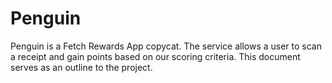 # Penguin

Penguin is a Fetch Rewards App copycat. The service allows a user to scan a receipt and gain points based on our scoring criteria. This document serves as an outline to the project.
